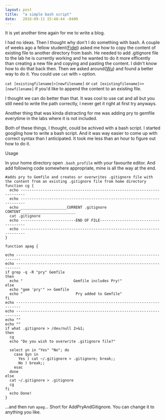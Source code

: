 ```yaml
---
layout: post
title:  "a simple bash script"
date:   2016-09-11 15:48:44 -0400
---
```




It is yet another time again for me to write a blog.

I had no ideas. 
Then I thought why don't I do something with bash. A couple of weeks ago a fellow student([Fidel](https://unorientedobject.wordpress.com/)) asked me how to copy the content of existing file to another directory from bash. He needed to add .gitignore file to the lab he is currently working and he wanted to do it more efficently than creating a new file and copying and pasting the content. I didn't know how to do that back then. Then we asked around([Wu](https://irevived1.github.io/)) and found a better way to do it. You could use ```cat``` with ```>``` option. 

``` cat [existingfilename]>[newfilename] ``` or ```cat [existingfilename]>>[newfilename]```  if you'd like to append the content to an existing file. 


I thought we can do better than that. It was cool to use cat and all but you still need to write the path correctly, I never get it right at first try anyways.

Another thing that was kinda distracting for me was adding pry to gemfile everytime in the labs where it is not included.

Both of these things, I thought, could be achived with a bash script. I started googling how to write a bash script. And it was way easier to come up with correct syntax than I anticipated. It took me less than an hour to figure out how to do it. 


Usage

In your home directory open ```.bash_profile``` with your favourite editor. And add following code somewhere appropriate, mine is all the way at the end.



```
#adds pry to Gemfile and creates or overwrites .gitignore file with the content from an existing .gitignore file from home directory
function cg {
  echo ------------------------------------------------------------------------
  echo ------------------------------------------------------------------------
  echo _____________________CURRENT .gitignore CONTENT_________________________
  cat .gitignore
  echo -------------------------END OF FILE------------------------------------
  echo ------------------------------------------------------------------------
}

function apag {

echo ------------------------------------------------------------------------
echo ------------------------------------------------------------------------
if grep -q -R "pry" Gemfile
then
  echo "                       Gemfile includes Pry!"
else
  echo "gem 'pry'" >> Gemfile
  echo "                        Pry added to Gemfile"
fi
echo ------------------------------------------------------------------------
echo ------------------------------------------------------------------------
echo ""
echo ""
if what .gitignore > /dev/null 2>&1;
then
  cg
  echo "Do you wish to overwrite .gitignore file?"

  select yn in "Yes" "No"; do
    case $yn in
      Yes ) cat ~/.gitignore > .gitignore; break;;
      No ) break;;
    esac
  done
else
  cat ~/.gitignore > .gitignore
  cg
fi
  echo Done!
}

```

...and then run ```apag```...
Short for AddPryAndGitignore. You can change it to anything you like. 

